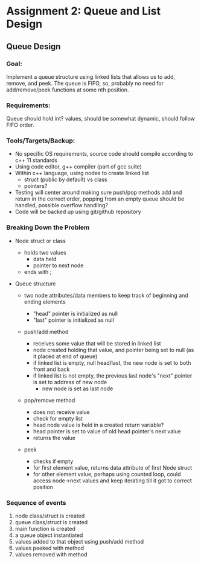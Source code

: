 # Assignment 2: Queue and List Design

## Queue Design

### Goal: 

Implement a queue structure using linked lists that allows us to add, remove, and peek. The queue is FIFO, so, probably no need for add/remove/peek functions at some nth position.

### Requirements: 

Queue should hold int? values, should be somewhat dynamic, should follow FIFO order.

### Tools/Targets/Backup:

- No specific OS requirements, source code should compile according to c++ 11 standards
- Using code editor, g++ compiler (part of gcc suite)
- Within c++ language, using nodes to create linked list
	* struct (public by default) vs class
	* pointers?
- Testing will center around making sure push/pop methods add and return in the correct order, popping from an empty queue should be handled, possible overflow handling? 
- Code will be backed up using git/github repository

### Breaking Down the Problem

- Node struct or class
	* holds two values
		- data held
		- pointer to next node
	* ends with ;

- Queue structure
	* two node attributes/data members to keep track of beginning and ending elements
		- "head" pointer is initialized as null
		- "last" pointer is initialized as null

	* push/add method
		- receives some value that will be stored in linked list
		- node created holding that value, and pointer being set to null (as it placed at end of queue)
		- if linked list is empty, null head/last, the new node is set to both front and back
		- if linked list is not empty, the previous last node's "next" pointer is set to address of new node
			* new node is set as last node
	
	* pop/remove method
		- does not receive value
		- check for empty list
		- head node value is held in a created return variable?
		- head pointer is set to value of old head pointer's next value
		- returns the value

	* peek
		- checks if empty
		- for first element value, returns data attribute of first Node struct
		- for other element value, perhaps using counted loop, could access node->next values and keep iterating till it got to correct position

### Sequence of events

1. node class/struct is created
2. queue class/struct is created
3. main function is created
4. a queue object instantiated
5. values added to that object using push/add method
6. values peeked with method
7. values removed with method
		
